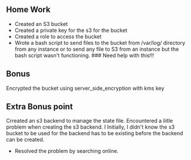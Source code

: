 ## Home Work
* Created an S3 bucket
* Created a private key for the s3 for the bucket
* Created a role to access the bucket
* Wrote a bash script to send files to the bucket from /var/log/ directory from any instance or to send any file to S3 from an instance but the bash script wasn't functioning. ### Need help with this!!!

## Bonus
Encrypted the bucket using server_side_encryption with kms key

## Extra Bonus point
Crreated an s3  backend to manage the state file. Encountered a liitle problem when creating the s3 backend. I Initially, I didn't know the s3 bucket to be used for the backend has to be existing before the backend can be created. 
* Resolved the problem by searching online.

